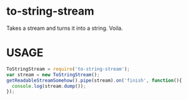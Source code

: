 to-string-stream
================

Takes a stream and turns it into a string. Voila.

# USAGE

```javascript
ToStringStream = require('to-string-stream');
var stream = new ToStringStream();
getReadableStreamSomehow().pipe(stream).on('finish', function(){
  console.log(stream.dump());
});
```
